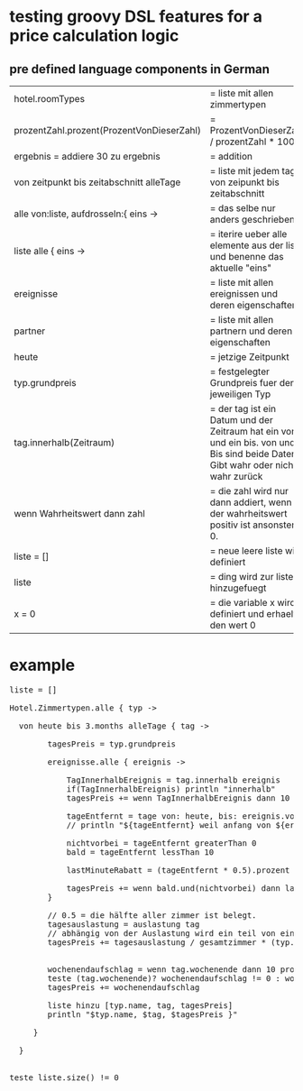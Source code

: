 

# testing groovy DSL features for a price calculation logic #

## pre defined language components in German

<table>
<tbody><tr>
<td> hotel.roomTypes</td>
<td> = liste mit allen zimmertypen</td>
</tr>
<tr>
<td> prozentZahl.prozent(ProzentVonDieserZahl)</td>
<td> = ProzentVonDieserZahl / prozentZahl * 100</td>
</tr>
<tr>
<td> ergebnis = addiere 30 zu ergebnis</td>
<td> = addition</td>
</tr>
<tr>
<td> von zeitpunkt bis zeitabschnitt alleTage</td>
<td> = liste mit jedem tag von zeipunkt bis zeitabschnitt</td>
</tr>
<tr>
<td> alle von:liste, aufdrosseln:{ eins -&gt;</td>
<td> = das selbe nur anders geschrieben</td>
</tr>
<tr>
<td> liste alle { eins -&gt;</td>
<td> = iterire ueber alle elemente aus der liste und benenne das aktuelle "eins"</td>
</tr>
<tr>
<td> ereignisse</td>
<td> = liste mit allen ereignissen und deren eigenschaften</td>
</tr>
<tr>
<td> partner</td>
<td> = liste mit allen partnern und deren eigenschaften</td>
</tr>
<tr>
<td> heute</td>
<td> = jetzige Zeitpunkt</td>
</tr>
<tr>
<td> typ.grundpreis</td>
<td> = festgelegter Grundpreis fuer den jeweiligen Typ</td>
</tr>
<tr>
<td> tag.innerhalb(Zeitraum)</td>
<td> = der tag ist ein Datum und der Zeitraum hat ein von und ein bis. von und Bis sind beide Daten. Gibt wahr oder nicht wahr zurück</td>
</tr>
<tr>
<td> wenn Wahrheitswert dann zahl</td>
<td> = die zahl wird nur dann addiert, wenn der wahrheitswert positiv ist ansonsten 0.</td>
</tr>
<tr>
<td> liste = []</td>
<td> = neue leere liste wird definiert</td>
</tr>
<tr>
<td> liste </td>
<td> = ding wird zur liste hinzugefuegt</td>
</tr>
<tr>
<td> x = 0</td>
<td> = die variable x wird definiert und erhaelt den wert 0</td>
</tr>
</tbody></table>

# example #
<pre>
liste = []

Hotel.Zimmertypen.alle { typ ->

  von heute bis 3.months alleTage { tag ->

        tagesPreis = typ.grundpreis

        ereignisse.alle { ereignis ->

            TagInnerhalbEreignis = tag.innerhalb ereignis
            if(TagInnerhalbEreignis) println "innerhalb"
            tagesPreis += wenn TagInnerhalbEreignis dann 10 prozent tagesPreis   // oder auch:  10 / tagesPreis * 100

            tageEntfernt = tage von: heute, bis: ereignis.von
            // println "${tageEntfernt} weil anfang von ${ereignis.name} ist ${ereignis.von}"

            nichtvorbei = tageEntfernt greaterThan 0
            bald = tageEntfernt lessThan 10

            lastMinuteRabatt = (tageEntfernt * 0.5).prozent tagesPreis

            tagesPreis += wenn bald.und(nichtvorbei) dann lastMinuteRabatt
        }

        // 0.5 = die hälfte aller zimmer ist belegt.
        tagesauslastung = auslastung tag
        // abhängig von der Auslastung wird ein teil von einem drittel der grundkostn aufaddiert.
        tagesPreis += tagesauslastung / gesamtzimmer * (typ.grundpreis / 3)


        wochenendaufschlag = wenn tag.wochenende dann 10 prozent tagesPreis
        teste (tag.wochenende)? wochenendaufschlag != 0 : wochenendaufschlag == 0
        tagesPreis += wochenendaufschlag

        liste hinzu [typ.name, tag, tagesPreis]
        println "$typ.name, $tag, $tagesPreis }"

     }

  }


teste liste.size() != 0




</pre>

